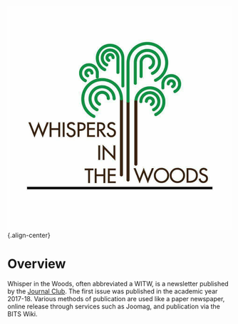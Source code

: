 <!-- TITLE: Whispers In The Woods -->
<!-- SUBTITLE: Whispers in the Woods is a bi-semesterly newsletter published by Journal Club. -->

![Whispers In The Woods Logo](/uploads/whispers-in-the-woods-logo.jpg "Whispers In The Woods Logo"){.align-center}

# Overview
Whisper in the Woods, often abbreviated a WITW, is a newsletter published by the [Journal Club](/orgs/journal-club). The first issue was published in the academic year 2017-18. Various methods of publication are used like a paper newspaper, online release through services such as Joomag, and publication via the BITS Wiki.  